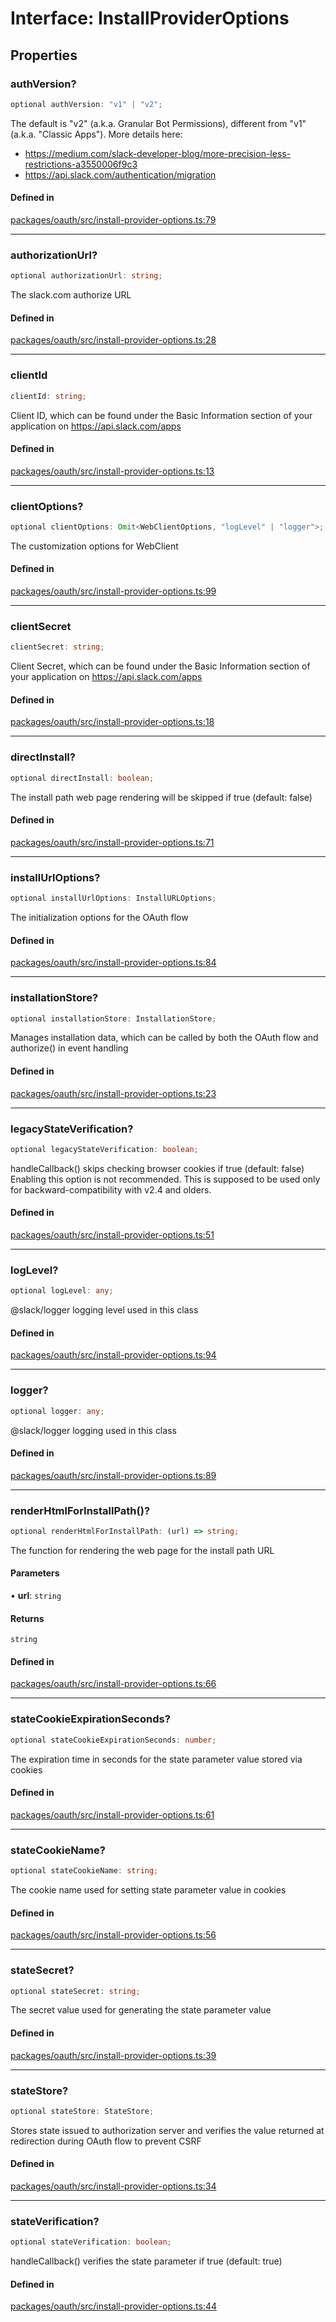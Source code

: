# Interface: InstallProviderOptions

## Properties

### authVersion?

```ts
optional authVersion: "v1" | "v2";
```

The default is "v2" (a.k.a. Granular Bot Permissions), different from "v1" (a.k.a. "Classic Apps").
More details here:
- https://medium.com/slack-developer-blog/more-precision-less-restrictions-a3550006f9c3
- https://api.slack.com/authentication/migration

#### Defined in

[packages/oauth/src/install-provider-options.ts:79](https://github.com/slackapi/node-slack-sdk/blob/main/packages/oauth/src/install-provider-options.ts#L79)

***

### authorizationUrl?

```ts
optional authorizationUrl: string;
```

The slack.com authorize URL

#### Defined in

[packages/oauth/src/install-provider-options.ts:28](https://github.com/slackapi/node-slack-sdk/blob/main/packages/oauth/src/install-provider-options.ts#L28)

***

### clientId

```ts
clientId: string;
```

Client ID, which can be found under the Basic Information section of your application on https://api.slack.com/apps

#### Defined in

[packages/oauth/src/install-provider-options.ts:13](https://github.com/slackapi/node-slack-sdk/blob/main/packages/oauth/src/install-provider-options.ts#L13)

***

### clientOptions?

```ts
optional clientOptions: Omit<WebClientOptions, "logLevel" | "logger">;
```

The customization options for WebClient

#### Defined in

[packages/oauth/src/install-provider-options.ts:99](https://github.com/slackapi/node-slack-sdk/blob/main/packages/oauth/src/install-provider-options.ts#L99)

***

### clientSecret

```ts
clientSecret: string;
```

Client Secret, which can be found under the Basic Information section of your application on https://api.slack.com/apps

#### Defined in

[packages/oauth/src/install-provider-options.ts:18](https://github.com/slackapi/node-slack-sdk/blob/main/packages/oauth/src/install-provider-options.ts#L18)

***

### directInstall?

```ts
optional directInstall: boolean;
```

The install path web page rendering will be skipped if true (default: false)

#### Defined in

[packages/oauth/src/install-provider-options.ts:71](https://github.com/slackapi/node-slack-sdk/blob/main/packages/oauth/src/install-provider-options.ts#L71)

***

### installUrlOptions?

```ts
optional installUrlOptions: InstallURLOptions;
```

The initialization options for the OAuth flow

#### Defined in

[packages/oauth/src/install-provider-options.ts:84](https://github.com/slackapi/node-slack-sdk/blob/main/packages/oauth/src/install-provider-options.ts#L84)

***

### installationStore?

```ts
optional installationStore: InstallationStore;
```

Manages installation data, which can be called by both the OAuth flow and authorize() in event handling

#### Defined in

[packages/oauth/src/install-provider-options.ts:23](https://github.com/slackapi/node-slack-sdk/blob/main/packages/oauth/src/install-provider-options.ts#L23)

***

### legacyStateVerification?

```ts
optional legacyStateVerification: boolean;
```

handleCallback() skips checking browser cookies if true (default: false)
Enabling this option is not recommended.
This is supposed to be used only for backward-compatibility with v2.4 and olders.

#### Defined in

[packages/oauth/src/install-provider-options.ts:51](https://github.com/slackapi/node-slack-sdk/blob/main/packages/oauth/src/install-provider-options.ts#L51)

***

### logLevel?

```ts
optional logLevel: any;
```

@slack/logger logging level used in this class

#### Defined in

[packages/oauth/src/install-provider-options.ts:94](https://github.com/slackapi/node-slack-sdk/blob/main/packages/oauth/src/install-provider-options.ts#L94)

***

### logger?

```ts
optional logger: any;
```

@slack/logger logging used in this class

#### Defined in

[packages/oauth/src/install-provider-options.ts:89](https://github.com/slackapi/node-slack-sdk/blob/main/packages/oauth/src/install-provider-options.ts#L89)

***

### renderHtmlForInstallPath()?

```ts
optional renderHtmlForInstallPath: (url) => string;
```

The function for rendering the web page for the install path URL

#### Parameters

• **url**: `string`

#### Returns

`string`

#### Defined in

[packages/oauth/src/install-provider-options.ts:66](https://github.com/slackapi/node-slack-sdk/blob/main/packages/oauth/src/install-provider-options.ts#L66)

***

### stateCookieExpirationSeconds?

```ts
optional stateCookieExpirationSeconds: number;
```

The expiration time in seconds for the state parameter value stored via cookies

#### Defined in

[packages/oauth/src/install-provider-options.ts:61](https://github.com/slackapi/node-slack-sdk/blob/main/packages/oauth/src/install-provider-options.ts#L61)

***

### stateCookieName?

```ts
optional stateCookieName: string;
```

The cookie name used for setting state parameter value in cookies

#### Defined in

[packages/oauth/src/install-provider-options.ts:56](https://github.com/slackapi/node-slack-sdk/blob/main/packages/oauth/src/install-provider-options.ts#L56)

***

### stateSecret?

```ts
optional stateSecret: string;
```

The secret value used for generating the state parameter value

#### Defined in

[packages/oauth/src/install-provider-options.ts:39](https://github.com/slackapi/node-slack-sdk/blob/main/packages/oauth/src/install-provider-options.ts#L39)

***

### stateStore?

```ts
optional stateStore: StateStore;
```

Stores state issued to authorization server
and verifies the value returned at redirection during OAuth flow to prevent CSRF

#### Defined in

[packages/oauth/src/install-provider-options.ts:34](https://github.com/slackapi/node-slack-sdk/blob/main/packages/oauth/src/install-provider-options.ts#L34)

***

### stateVerification?

```ts
optional stateVerification: boolean;
```

handleCallback() verifies the state parameter if true (default: true)

#### Defined in

[packages/oauth/src/install-provider-options.ts:44](https://github.com/slackapi/node-slack-sdk/blob/main/packages/oauth/src/install-provider-options.ts#L44)
